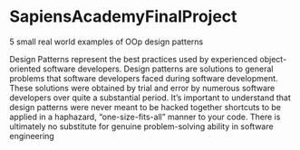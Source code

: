 # SapiensAcademyFinalProject
5 small real world examples of OOp design patterns

Design Patterns represent the best practices used by experienced object-oriented
software developers. Design patterns are solutions to general problems that
software developers faced during software development. These solutions were
obtained by trial and error by numerous software developers over quite a substantial
period.
It’s important to understand that design patterns were never meant to be hacked
together shortcuts to be applied in a haphazard, “one-size-fits-all” manner to your
code. There is ultimately no substitute for genuine problem-solving ability in software
engineering
